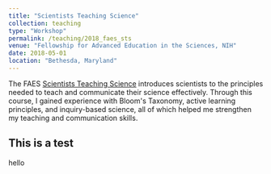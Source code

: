 ```yaml
---
title: "Scientists Teaching Science"
collection: teaching
type: "Workshop"
permalink: /teaching/2018_faes_sts
venue: "Fellowship for Advanced Education in the Sciences, NIH"
date: 2018-05-01
location: "Bethesda, Maryland"
---
```


The FAES [Scientists Teaching Science](https://www.training.nih.gov/sts_main_page) introduces scientists to the principles needed to teach and communicate their science effectively. Through this course, I gained experience with Bloom's Taxonomy, active learning principles, and inquiry-based science, all of which helped me strengthen my teaching and communication skills.

## This is a test

hello
